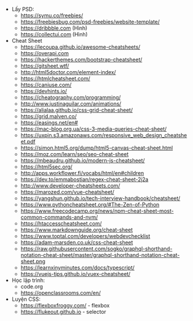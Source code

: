 - Lấy PSD:
	+ https://symu.co/freebies/
	+ https://freebiesbug.com/psd-freebies/website-template/
	+ https://dribbble.com (Hình)
	+ https://collectui.com (Hình)
- Cheat Sheet
	+ https://lecoupa.github.io/awesome-cheatsheets/
	+ https://overapi.com
	+ https://hackerthemes.com/bootstrap-cheatsheet/
	+ https://gitsheet.wtf/
	+ http://html5doctor.com/element-index/
	+ https://htmlcheatsheet.com/
	+ https://caniuse.com/
	+ https://devhints.io/
	+ https://cheatography.com/programming/
	+ http://www.justinaguilar.com/animations/
	+ https://alialaa.github.io/css-grid-cheat-sheet/
	+ https://grid.malven.co/
	+ https://easings.net/en#
	+ https://mac-blog.org.ua/css-3-media-queries-cheat-sheet/
	+ https://uxpin.s3.amazonaws.com/responsive_web_design_cheatsheet.pdf
	+ https://simon.html5.org/dump/html5-canvas-cheat-sheet.html
	+ https://moz.com/learn/seo/seo-cheat-sheet
	+ https://mbeaudru.github.io/modern-js-cheatsheet/
	+ https://html5sec.org/
	+ http://apps.workflower.fi/vocabs/html/en#children
	+ https://dev.to/emmabostian/regex-cheat-sheet-2j2a
	+ http://www.developer-cheatsheets.com/
	+ https://marozed.com/vue-cheatsheet/
	+ https://yangshun.github.io/tech-interview-handbook/cheatsheet/
	+ https://www.pythoncheatsheet.org/#The-Zen-of-Python
	+ https://www.freecodecamp.org/news/npm-cheat-sheet-most-common-commands-and-nvm/
	+ https://htaccesscheatsheet.com/
	+ https://www.markdownguide.org/cheat-sheet
	+ https://www.toptal.com/developers/webdevchecklist
	+ https://adam-marsden.co.uk/css-cheat-sheet
	+ https://raw.githubusercontent.com/sogko/graphql-shorthand-notation-cheat-sheet/master/graphql-shorthand-notation-cheat-sheet.png
	+ https://learnxinyminutes.com/docs/typescript/
	+ https://vuejs-tips.github.io/vuex-cheatsheet/
- Học lập trình:
	+ code.org
	+ https://openclassrooms.com/en/
- Luyện CSS:
	+ https://flexboxfroggy.com/ - flexbox
	+ https://flukeout.github.io - selector